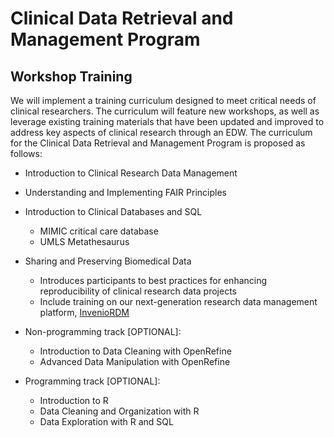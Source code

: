 # Clinical Data Retrieval and Management Program

## Workshop Training

We will implement a training curriculum designed to meet critical needs of clinical researchers. The curriculum will feature new workshops, as well as leverage existing training materials that have been updated and improved to address key aspects of clinical research through an EDW. The curriculum for the Clinical Data Retrieval and Management Program is proposed as follows:

* Introduction to Clinical Research Data Management
* Understanding and Implementing FAIR Principles
* Introduction to Clinical Databases and SQL
  *  MIMIC critical care database
  *  UMLS Metathesaurus
* Sharing and Preserving Biomedical Data
  *  Introduces participants to best practices for enhancing          reproducibility of clinical research data projects
  *  Include training on our next-generation research data management platform, [InvenioRDM](https://invenio-software.org/products/rdm/)

* Non-programming track [OPTIONAL]:
  *  Introduction to Data Cleaning with OpenRefine
  *  Advanced Data Manipulation with OpenRefine

* Programming track [OPTIONAL]:
  *  Introduction to R
  *  Data Cleaning and Organization with R
  *  Data Exploration with R and SQL
  
